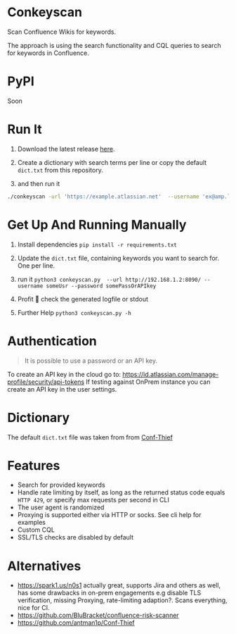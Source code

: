 # Conkeyscan

Scan Confluence Wikis for keywords.

The approach is using the search functionality and CQL queries to search for keywords in Confluence.

# PyPI

Soon

# Run It

1. Download the latest release [here](https://github.com/CompassSecurity/conkeyscan/releases).

2. Create a dictionary with search terms per line or copy the default `dict.txt` from this repository.

3. and then run it 
```bash
./conkeyscan -url 'https://example.atlassian.net'  --username 'ex@amp.le' --password 'ATAT...' -p 'socks5://127.0.0.1:1337' -d ./dict.txt 
```

# Get Up And Running Manually

1. Install dependencies `pip install -r requirements.txt`

2. Update the `dict.txt` file, containing keywords you want to search for. One per line.

3. run it `python3 conkeyscan.py  --url http://192.168.1.2:8090/ --username someUsr --password somePassOrAPIkey`

4. Profit 🍾 check the generated logfile or stdout

5. Further Help `python3 conkeyscan.py -h`


# Authentication

> It is possible to use a password or an API key.

To create an API key in the cloud go to: https://id.atlassian.com/manage-profile/security/api-tokens
If testing against OnPrem instance you can create an API key in the user settings.

# Dictionary

The default `dict.txt` file was taken from from [Conf-Thief](https://raw.githubusercontent.com/antman1p/Conf-Thief/master/dictionaries/secrets-keywords.txt)

# Features

* Search for provided keywords
* Handle rate limiting by itself, as long as the returned status code equals `HTTP 429`, or specify max requests per second in CLI
* The user agent is randomized
* Proxying is supported either via HTTP or socks. See cli help for examples
* Custom CQL
* SSL/TLS checks are disabled by default

# Alternatives 

* https://spark1.us/n0s1 actually great, supports Jira and others as well, has some drawbacks in on-prem engagements e.g disable TLS verification, missing Proxying, rate-limiting adaption?. Scans everything, nice for CI.
* https://github.com/BluBracket/confluence-risk-scanner
* https://github.com/antman1p/Conf-Thief